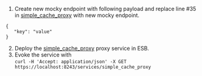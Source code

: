 1. Create new mocky endpoint with following payload and replace line #35 in [simple_cache_proxy](simple_cache_proxy.xml) with new mocky endpoint.
```
{
   "key": "value"
}
```
2. Deploy the [simple_cache_proxy](simple_cache_proxy.xml) proxy service in ESB.
3. Evoke the service with
<br>`curl -H 'Accept: application/json' -X GET https://localhost:8243/services/simple_cache_proxy`
